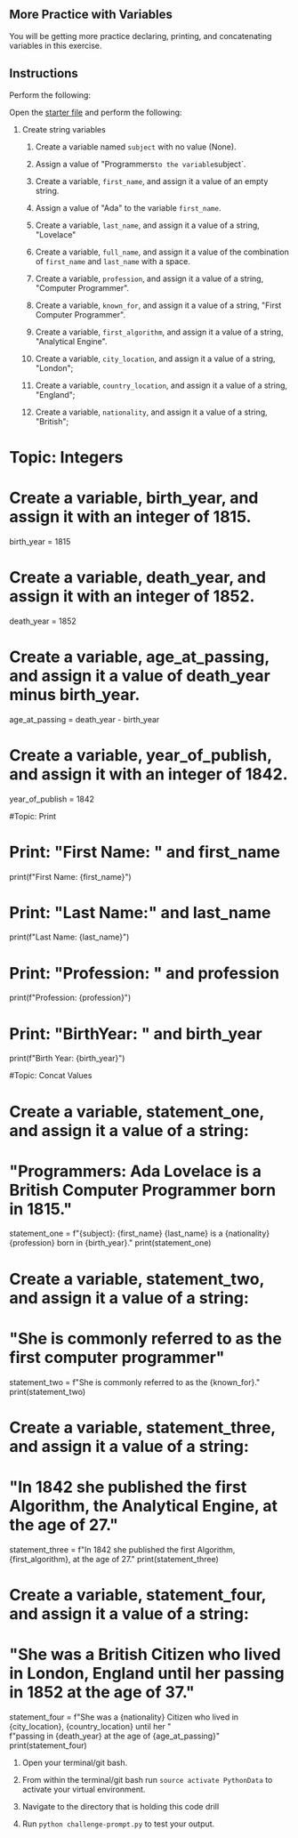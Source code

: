 ## More Practice with Variables

You will be getting more practice declaring, printing, and concatenating variables in this exercise.

## Instructions

Perform the following:

Open the [starter file](Unsolved/variables-01.py) and perform the following:

1. Create string variables

    1. Create a variable named `subject` with no value (None).

    2. Assign a value of "Programmers` to the variable `subject`.

    3. Create a variable, `first_name`, and assign it a value of an empty string.

    4. Assign a value of "Ada" to the variable `first_name`.

    5. Create a variable, `last_name`, and assign it a value of a string, "Lovelace"

    6. Create a variable, `full_name`, and assign it a value of the combination of `first_name` and `last_name` with a space.

    7. Create a variable, `profession`, and assign it a value of a string, "Computer Programmer".
  
    8. Create a variable, `known_for`, and assign it a value of a string, "First Computer Programmer".

    9. Create a variable, `first_algorithm`, and assign it a value of a string, "Analytical Engine".

    10. Create a variable, `city_location`, and assign it a value of a string, "London";

    11. Create a variable, `country_location`, and assign it a value of a string, "England";

    12. Create a variable, `nationality`, and assign it a value of a string, "British";

# Topic: Integers

# Create a variable, birth_year, and assign it with an integer of 1815.
birth_year = 1815

# Create a variable, death_year, and assign it with an integer of 1852.
death_year = 1852

# Create a variable, age_at_passing, and assign it a value of death_year minus birth_year.
age_at_passing = death_year - birth_year

# Create a variable, year_of_publish, and assign it with an integer of 1842.
year_of_publish = 1842


#Topic: Print

# Print: "First Name: " and first_name
print(f"First Name: {first_name}")

# Print: "Last Name:" and last_name
print(f"Last Name: {last_name}")

# Print: "Profession: " and profession
print(f"Profession: {profession}")

# Print: "BirthYear: " and birth_year
print(f"Birth Year: {birth_year}")


#Topic: Concat Values

# Create a variable, statement_one, and assign it a value of a string:
# "Programmers: Ada Lovelace is a British Computer Programmer born in 1815."
statement_one = f"{subject}: {first_name} {last_name} is a {nationality} {profession} born in {birth_year}."
print(statement_one)

# Create a variable, statement_two, and assign it a value of a string:
# "She is commonly referred to as the first computer programmer"
statement_two = f"She is commonly referred to as the {known_for}."
print(statement_two)

# Create a variable, statement_three, and assign it a value of a string:
# "In 1842 she published the first Algorithm, the Analytical Engine, at the age of 27."
statement_three = f"In 1842 she published the first Algorithm, {first_algorithm}, at the age of 27."
print(statement_three)

# Create a variable, statement_four, and assign it a value of a string:
# "She was a British Citizen who lived in London, England until her passing in 1852 at the age of 37."
statement_four = f"She was a {nationality} Citizen who lived in {city_location}, {country_location} until her " \
                 f"passing in {death_year} at the age of {age_at_passing}"
print(statement_four)



1. Open your terminal/git bash.

2. From within the terminal/git bash run `source activate PythonData` to activate your virtual environment.

3. Navigate to the directory that is holding this code drill

4. Run `python challenge-prompt.py` to test your output.
